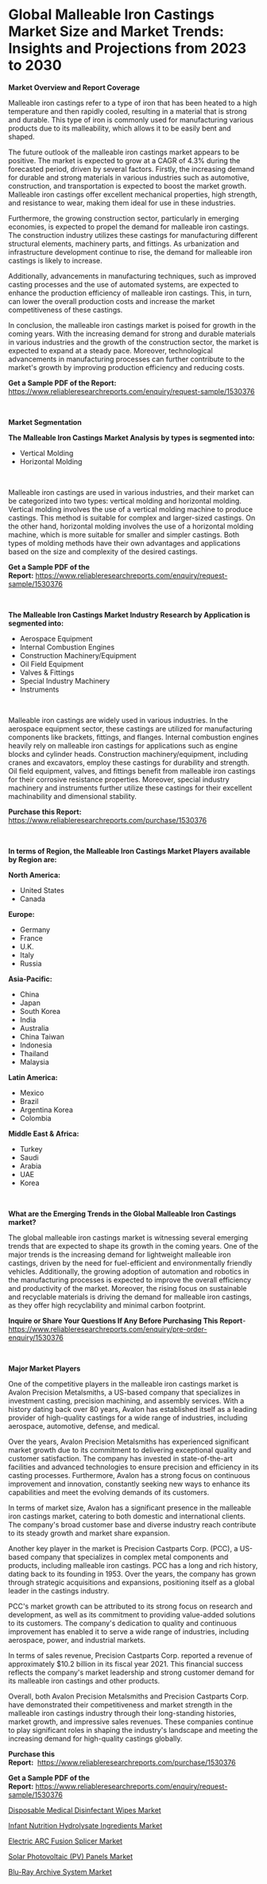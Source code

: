 <p><h1>Global Malleable Iron Castings Market Size and Market Trends: Insights and Projections from 2023 to 2030</h1></p><p><strong>Market Overview and Report Coverage</strong></p>
<p><p>Malleable iron castings refer to a type of iron that has been heated to a high temperature and then rapidly cooled, resulting in a material that is strong and durable. This type of iron is commonly used for manufacturing various products due to its malleability, which allows it to be easily bent and shaped.</p><p>The future outlook of the malleable iron castings market appears to be positive. The market is expected to grow at a CAGR of 4.3% during the forecasted period, driven by several factors. Firstly, the increasing demand for durable and strong materials in various industries such as automotive, construction, and transportation is expected to boost the market growth. Malleable iron castings offer excellent mechanical properties, high strength, and resistance to wear, making them ideal for use in these industries.</p><p>Furthermore, the growing construction sector, particularly in emerging economies, is expected to propel the demand for malleable iron castings. The construction industry utilizes these castings for manufacturing different structural elements, machinery parts, and fittings. As urbanization and infrastructure development continue to rise, the demand for malleable iron castings is likely to increase.</p><p>Additionally, advancements in manufacturing techniques, such as improved casting processes and the use of automated systems, are expected to enhance the production efficiency of malleable iron castings. This, in turn, can lower the overall production costs and increase the market competitiveness of these castings.</p><p>In conclusion, the malleable iron castings market is poised for growth in the coming years. With the increasing demand for strong and durable materials in various industries and the growth of the construction sector, the market is expected to expand at a steady pace. Moreover, technological advancements in manufacturing processes can further contribute to the market's growth by improving production efficiency and reducing costs.</p></p>
<p><strong>Get a Sample PDF of the Report:</strong> <a href="https://www.reliableresearchreports.com/enquiry/request-sample/1530376">https://www.reliableresearchreports.com/enquiry/request-sample/1530376</a></p>
<p>&nbsp;</p>
<p><strong>Market Segmentation</strong></p>
<p><strong>The Malleable Iron Castings Market Analysis by types is segmented into:</strong></p>
<p><ul><li>Vertical Molding</li><li>Horizontal Molding</li></ul></p>
<p>&nbsp;</p>
<p><p>Malleable iron castings are used in various industries, and their market can be categorized into two types: vertical molding and horizontal molding. Vertical molding involves the use of a vertical molding machine to produce castings. This method is suitable for complex and larger-sized castings. On the other hand, horizontal molding involves the use of a horizontal molding machine, which is more suitable for smaller and simpler castings. Both types of molding methods have their own advantages and applications based on the size and complexity of the desired castings.</p></p>
<p><strong>Get a Sample PDF of the Report:</strong>&nbsp;<a href="https://www.reliableresearchreports.com/enquiry/request-sample/1530376">https://www.reliableresearchreports.com/enquiry/request-sample/1530376</a></p>
<p>&nbsp;</p>
<p><strong>The Malleable Iron Castings Market Industry Research by Application is segmented into:</strong></p>
<p><ul><li>Aerospace Equipment</li><li>Internal Combustion Engines</li><li>Construction Machinery/Equipment</li><li>Oil Field Equipment</li><li>Valves & Fittings</li><li>Special Industry Machinery</li><li>Instruments</li></ul></p>
<p>&nbsp;</p>
<p><p>Malleable iron castings are widely used in various industries. In the aerospace equipment sector, these castings are utilized for manufacturing components like brackets, fittings, and flanges. Internal combustion engines heavily rely on malleable iron castings for applications such as engine blocks and cylinder heads. Construction machinery/equipment, including cranes and excavators, employ these castings for durability and strength. Oil field equipment, valves, and fittings benefit from malleable iron castings for their corrosive resistance properties. Moreover, special industry machinery and instruments further utilize these castings for their excellent machinability and dimensional stability.</p></p>
<p><strong>Purchase this Report:</strong>&nbsp; <a href="https://www.reliableresearchreports.com/purchase/1530376">https://www.reliableresearchreports.com/purchase/1530376</a></p>
<p>&nbsp;</p>
<p><strong>In terms of Region, the Malleable Iron Castings Market Players available by Region are:</strong></p>
<p>
    <p> <strong> North America: </strong>
        <ul>
            <li>United States</li>
            <li>Canada</li>
        </ul>
        </p> 
    <p> <strong> Europe: </strong>
        <ul>
            <li>Germany</li>
            <li>France</li>
            <li>U.K.</li>
            <li>Italy</li>
            <li>Russia</li>
        </ul>
        </p> 
    <p> <strong> Asia-Pacific: </strong>
        <ul>
            <li>China</li>
            <li>Japan</li>
            <li>South Korea</li>
            <li>India</li>
            <li>Australia</li>
            <li>China Taiwan</li>
            <li>Indonesia</li>
            <li>Thailand</li>
            <li>Malaysia</li>
        </ul>
        </p> 
    <p> <strong> Latin America: </strong>
        <ul>
            <li>Mexico</li>
            <li>Brazil</li>
            <li>Argentina Korea</li>
            <li>Colombia</li>
        </ul>
        </p> 
    <p> <strong> Middle East & Africa: </strong>
        <ul>
            <li>Turkey</li>
            <li>Saudi</li>
            <li>Arabia</li>
            <li>UAE</li>
            <li>Korea</li>
        </ul>
    </p>
    </p>
<p>&nbsp;</p>
<p><strong>What are the Emerging Trends in the Global Malleable Iron Castings market?</strong></p>
<p><p>The global malleable iron castings market is witnessing several emerging trends that are expected to shape its growth in the coming years. One of the major trends is the increasing demand for lightweight malleable iron castings, driven by the need for fuel-efficient and environmentally friendly vehicles. Additionally, the growing adoption of automation and robotics in the manufacturing processes is expected to improve the overall efficiency and productivity of the market. Moreover, the rising focus on sustainable and recyclable materials is driving the demand for malleable iron castings, as they offer high recyclability and minimal carbon footprint.</p></p>
<p><strong>Inquire or Share Your Questions If Any Before Purchasing This Report</strong>- <a href="https://www.reliableresearchreports.com/enquiry/pre-order-enquiry/1530376">https://www.reliableresearchreports.com/enquiry/pre-order-enquiry/1530376</a></p>
<p>&nbsp;</p>
<p><strong>Major Market Players</strong></p>
<p><p>One of the competitive players in the malleable iron castings market is Avalon Precision Metalsmiths, a US-based company that specializes in investment casting, precision machining, and assembly services. With a history dating back over 80 years, Avalon has established itself as a leading provider of high-quality castings for a wide range of industries, including aerospace, automotive, defense, and medical.</p><p>Over the years, Avalon Precision Metalsmiths has experienced significant market growth due to its commitment to delivering exceptional quality and customer satisfaction. The company has invested in state-of-the-art facilities and advanced technologies to ensure precision and efficiency in its casting processes. Furthermore, Avalon has a strong focus on continuous improvement and innovation, constantly seeking new ways to enhance its capabilities and meet the evolving demands of its customers.</p><p>In terms of market size, Avalon has a significant presence in the malleable iron castings market, catering to both domestic and international clients. The company's broad customer base and diverse industry reach contribute to its steady growth and market share expansion.</p><p>Another key player in the market is Precision Castparts Corp. (PCC), a US-based company that specializes in complex metal components and products, including malleable iron castings. PCC has a long and rich history, dating back to its founding in 1953. Over the years, the company has grown through strategic acquisitions and expansions, positioning itself as a global leader in the castings industry.</p><p>PCC's market growth can be attributed to its strong focus on research and development, as well as its commitment to providing value-added solutions to its customers. The company's dedication to quality and continuous improvement has enabled it to serve a wide range of industries, including aerospace, power, and industrial markets.</p><p>In terms of sales revenue, Precision Castparts Corp. reported a revenue of approximately $10.2 billion in its fiscal year 2021. This financial success reflects the company's market leadership and strong customer demand for its malleable iron castings and other products.</p><p>Overall, both Avalon Precision Metalsmiths and Precision Castparts Corp. have demonstrated their competitiveness and market strength in the malleable iron castings industry through their long-standing histories, market growth, and impressive sales revenues. These companies continue to play significant roles in shaping the industry's landscape and meeting the increasing demand for high-quality castings globally.</p></p>
<p><strong>Purchase this Report:</strong>&nbsp;&nbsp;<a href="https://www.reliableresearchreports.com/purchase/1530376">https://www.reliableresearchreports.com/purchase/1530376</a></p>
<p></p>
<p><strong>Get a Sample PDF of the Report:</strong>&nbsp;<a href="https://www.reliableresearchreports.com/enquiry/request-sample/1530376">https://www.reliableresearchreports.com/enquiry/request-sample/1530376</a></p>
<p><p><a href="https://medium.com/@react.shoe.mask/disposable-medical-disinfectant-wipes-market-research-report-its-history-and-forecast-2023-to-2030-c92f992d20b8">Disposable Medical Disinfectant Wipes Market</a></p><p><a href="https://medium.com/@pinkierau1998/decoding-infant-nutrition-hydrolysate-ingredients-market-metrics-market-share-trends-and-growth-5999d335ffb2">Infant Nutrition Hydrolysate Ingredients Market</a></p><p><a href="https://medium.com/@gussiehauck/electric-arc-fusion-splicer-market-comprehensive-assessment-by-type-application-and-geography-8a863140e81c">Electric ARC Fusion Splicer Market</a></p><p><a href="https://medium.com/@smriti.reportprime/solar-photovoltaic-pv-panels-market-report-reveals-the-latest-trends-and-growth-opportunities-of-89528a82c383">Solar Photovoltaic (PV) Panels Market</a></p><p><a href="https://medium.com/@odellernser/blu-ray-archive-system-nbsp-market-focuses-on-market-share-size-and-projected-forecast-till-2030-2f3685aa2cd8">Blu-Ray Archive System Market</a></p></p>